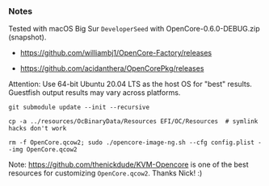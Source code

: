 ### Notes

Tested with macOS Big Sur `DeveloperSeed` with OpenCore-0.6.0-DEBUG.zip
(snapshot).

- https://github.com/williambj1/OpenCore-Factory/releases

- https://github.com/acidanthera/OpenCorePkg/releases

Attention: Use 64-bit Ubuntu 20.04 LTS as the host OS for "best" results.
Guestfish output results may vary across platforms.

```
git submodule update --init --recursive

cp -a ../resources/OcBinaryData/Resources EFI/OC/Resources  # symlink hacks don't work

rm -f OpenCore.qcow2; sudo ./opencore-image-ng.sh --cfg config.plist --img OpenCore.qcow2
```

Note: https://github.com/thenickdude/KVM-Opencore is one of the best resources
for customizing `OpenCore.qcow2`. Thanks Nick! :)
